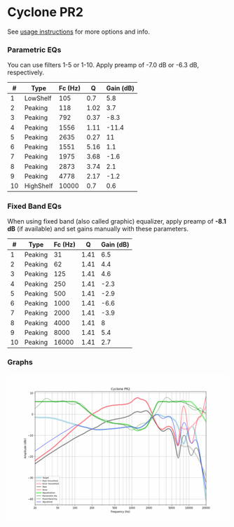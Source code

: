 # Cyclone PR2
See [usage instructions](https://github.com/jaakkopasanen/AutoEq#usage) for more options and info.

### Parametric EQs
You can use filters 1-5 or 1-10. Apply preamp of -7.0 dB or -6.3 dB, respectively.

|   # | Type      |   Fc (Hz) |    Q |   Gain (dB) |
|-----|-----------|-----------|------|-------------|
|   1 | LowShelf  |       105 | 0.7  |         5.8 |
|   2 | Peaking   |       118 | 1.02 |         3.7 |
|   3 | Peaking   |       792 | 0.37 |        -8.3 |
|   4 | Peaking   |      1556 | 1.11 |       -11.4 |
|   5 | Peaking   |      2635 | 0.27 |        11   |
|   6 | Peaking   |      1551 | 5.16 |         1.1 |
|   7 | Peaking   |      1975 | 3.68 |        -1.6 |
|   8 | Peaking   |      2873 | 3.74 |         2.1 |
|   9 | Peaking   |      4778 | 2.17 |        -1.2 |
|  10 | HighShelf |     10000 | 0.7  |         0.6 |

### Fixed Band EQs
When using fixed band (also called graphic) equalizer, apply preamp of **-8.1 dB** (if available) and set gains manually with these parameters.

|   # | Type    |   Fc (Hz) |    Q |   Gain (dB) |
|-----|---------|-----------|------|-------------|
|   1 | Peaking |        31 | 1.41 |         6.5 |
|   2 | Peaking |        62 | 1.41 |         4.4 |
|   3 | Peaking |       125 | 1.41 |         4.6 |
|   4 | Peaking |       250 | 1.41 |        -2.3 |
|   5 | Peaking |       500 | 1.41 |        -2.9 |
|   6 | Peaking |      1000 | 1.41 |        -6.6 |
|   7 | Peaking |      2000 | 1.41 |        -3.9 |
|   8 | Peaking |      4000 | 1.41 |         8   |
|   9 | Peaking |      8000 | 1.41 |         5.4 |
|  10 | Peaking |     16000 | 1.41 |         2.7 |

### Graphs
![](./Cyclone%20PR2.png)
